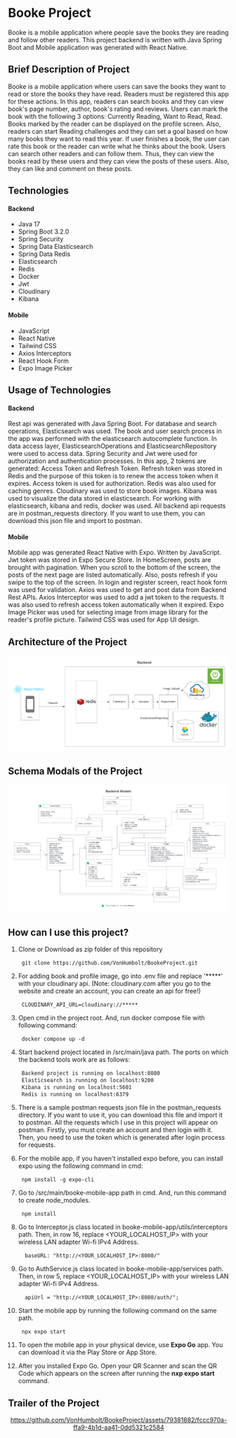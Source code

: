 # Booke Project

Booke is a mobile application where people save the books they are reading
and follow other readers. This project backend is written with Java Spring Boot and Mobile application
was generated with React Native.

## Brief Description of Project

Booke is a mobile application where users can save the books they want to read or
store the books they have read. Readers must be registered this app for these actions.
In this app, readers can search books and they can view book's page number, author, book's rating and 
reviews. Users can mark the book with the following 3 options:
Currently Reading, Want to Read, Read. Books marked by the reader can be displayed on the profile screen.
Also, readers can start Reading challenges and they can set a goal based on how many books they want to read this year.
If user finishes a book, the user can rate this book or the reader can write what he thinks about the book.
Users can search other readers and can follow them. Thus, they can view the books read by these users
and they can view the posts of these users. Also, they can like and comment on these posts.

## Technologies

#### Backend
<ul>
    <li>Java 17</li>
    <li>Spring Boot 3.2.0</li>
    <li>Spring Security</li>
    <li>Spring Data Elasticsearch</li>
    <li>Spring Data Redis</li>
    <li>Elasticsearch</li>
    <li>Redis</li>
    <li>Docker</li>
    <li>Jwt</li>
    <li>Cloudinary</li>
    <li>Kibana</li>
</ul>

#### Mobile
<ul>
    <li>JavaScript</li>
    <li>React Native</li>
    <li>Tailwind CSS</li>
    <li>Axios Interceptors</li>
    <li>React Hook Form</li>
    <li>Expo Image Picker</li>
</ul>

## Usage of Technologies

#### Backend

Rest api was generated with Java Spring Boot. For database and search operations,
Elasticsearch was used. The book and user search process in the app was performed with the 
elasticsearch autocomplete function. In data access layer, ElasticsearchOperations and
ElasticsearchRepository were used to access data.
Spring Security and Jwt were used for authorization and authentication processes.
In this app, 2 tokens are generated: Access Token and Refresh Token.
Refresh token was stored in Redis and the purpose of this token is to renew the access token
when it expires. Access token is used for authorization. Redis was also used for caching genres. 
Cloudinary was used to store book images. Kibana was used to visualize the data stored in elasticsearch.
For working with elasticsearch, kibana and redis, docker was used. All backend 
api requests are in postman_requests directory. If you want to use them, you can
download this json file and import to postman.

#### Mobile

Mobile app was generated React Native with Expo. Written by JavaScript.
Jwt token was stored in Expo Secure Store. In HomeScreen, posts are brought with pagination.
When you scroll to the bottom of the screen, the posts of the next page are listed automatically.
Also, posts refresh if you swipe to the top of the screen.
In login and register screen, react hook form was used for validation.
Axios was used to get and post data from Backend Rest APIs. 
Axios Interceptor was used to add a jwt token to the requests. It 
was also used to refresh access token automatically when it expired. Expo
Image Picker was used for selecting image from image library for the reader's
profile picture. Tailwind CSS was used for App UI design. 

## Architecture of the Project

<img src="app_images/project_diagram.png" />

## Schema Modals of the Project

<img src="app_images/modals.png" />

## How can I use this project?

1. Clone or Download as zip folder of this repository

        git clone https://github.com/VonHumbolt/BookeProject.git

2. For adding book and profile image, go into .env file
and replace '*****' with your cloudinary api.
   (Note: cloudinary.com after you go to the website and create an account, you can create an api for free!)

        CLOUDINARY_API_URL=cloudinary://*****

3. Open cmd in the project root. And, run docker compose file with following command:

        docker compose up -d

4. Start backend project located in /src/main/java path. The ports on which the backend tools work are as follows:
        
        Backend project is running on localhost:8080
        Elasticsearch is running on localhost:9200
        Kibana is running on localhost:5601
        Redis is running on localhost:6379

5. There is a sample postman requests json file in the postman_requests directory.
If you want to use it, you can download this file and import it to postman.
All the requests which I use in this project will appear on postman.
Firstly, you must create an account and then login with it. Then, you need to use
the token which is generated after login process for requests.


7. For the mobile app, if you haven't installed expo before, you can install expo using the following command in cmd:

        npm install -g expo-cli

8. Go to /src/main/booke-mobile-app path in cmd. And, run this command to create node_modules.

        npm install

9. Go to Interceptor.js class located in booke-mobile-app/utils/interceptors path. 
Then, in row 16, replace <YOUR_LOCALHOST_IP> with your wireless LAN adapter Wi-fi 
IPv4 Address.

         baseURL: "http://<YOUR_LOCALHOST_IP>:8080/"

10. Go to AuthService.js class located in booke-mobile-app/services path. 
Then, in row 5, replace <YOUR_LOCALHOST_IP> with your wireless LAN adapter Wi-fi 
IPv4 Address.

          apiUrl = "http://<YOUR_LOCALHOST_IP>:8080/auth/";

11. Start the mobile app by running the following command on the same path.

         npx expo start

12. To open the mobile app in your physical device, use <strong>Expo Go</strong> app. 
You can download it via the Play Store or App Store.


10. After you installed Expo Go. Open your QR Scanner and scan the QR Code
which appears on the screen after running the <strong>nxp expo start</strong> command.

## Trailer of the Project

<div align="center">
    
https://github.com/VonHumbolt/BookeProject/assets/79381882/fccc970a-ffa9-4b1d-aa41-0dd5321c2584
    
</div>


